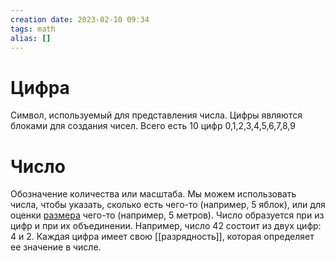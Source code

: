 ```yaml
---
creation date: 2023-02-10 09:34
tags: math 
alias: []
---
```


# Цифра

Символ, используемый для представления числа. Цифры являются блоками для создания чисел. Всего есть 10 цифр 0,1,2,3,4,5,6,7,8,9

# Число

Обозначение количества или масштаба. Мы можем использовать числа, чтобы указать, сколько есть чего-то (например, 5 яблок), или для оценки [размера](Измерение) чего-то (например, 5 метров).
Число образуется при из цифр и при их объединении.
Например, число 42 состоит из двух цифр: 4 и 2. Каждая цифра имеет свою [[разрядность]], которая определяет ее значение в числе.
